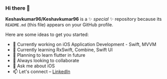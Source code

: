 ### Hi there 👋

**Keshavkumar96/Keshavkumar96** is a ✨ _special_ ✨ repository because its `README.md` (this file) appears on your GitHub profile.

Here are some ideas to get you started:

- 🔭 Currently working on iOS Application Development - Swift, MVVM
- 🌱 Currently learning RxSwift, Combine, Swift UI
- 📲 Planning to learn flutter in future
- 👯 Always looking to collaborate
- 💬 Ask me about iOS
- 📫 Let's connect – [LinkedIn](https://www.linkedin.com/in/keshav-kumar-04101996/)

